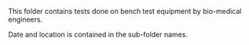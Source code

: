 This folder contains tests done on bench test equipment by bio-medical engineers.

Date and location is contained in the sub-folder names.

